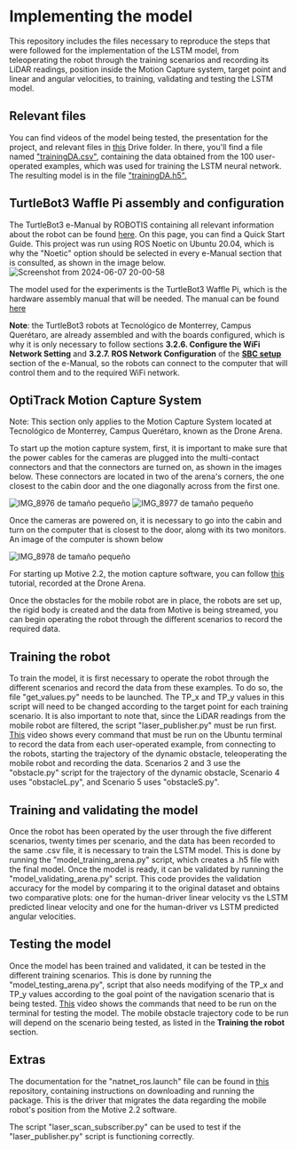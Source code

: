 # Implementing the model
This repository includes the files necessary to reproduce the steps that were followed for the implementation of the LSTM model, from teleoperating the robot through the training scenarios and recording its LiDAR readings, position inside the Motion Capture system, target point and linear and angular velocities, to training, validating and testing the LSTM model.

## Relevant files
You can find videos of the model being tested, the presentation for the project, and relevant files in [this](https://drive.google.com/drive/folders/1DtHG-nLFXtRnXHjDUmPfr6xOAHteYCBR?usp=drive_link) Drive folder. In there, you'll find a file named ["trainingDA.csv"](https://drive.google.com/file/d/1z7ErxGBDruRpT1ESTPZZuoDeUqw-MjMl/view?usp=drive_link), containing the data obtained from the 100 user-operated examples, which was used for training the LSTM neural network. The resulting model is in the file ["trainingDA.h5".](https://drive.google.com/file/d/1LnEibYuDtMk0rY3E8viuKqBrEvWyWOf0/view?usp=drive_link)

## TurtleBot3 Waffle Pi assembly and configuration
The TurtleBot3 e-Manual by ROBOTIS containing all relevant information about the robot can be found [here](https://emanual.robotis.com/docs/en/platform/turtlebot3/features/). On this page, you can find a Quick Start Guide. This project was run using ROS Noetic on Ubuntu 20.04, which is why the "Noetic" option should be selected in every e-Manual section that is consulted, as shown in the image below.
![Screenshot from 2024-06-07 20-00-58](https://github.com/esmemt/drone_arena/assets/153858248/aaf11b2b-a12f-4e85-8dbd-4dfe89055032)

The model used for the experiments is the TurtleBot3 Waffle Pi, which is the hardware assembly manual that will be needed. The manual can be found [here](https://www.robotis.com/service/download.php?no=750)

**Note**: the TurtleBot3 robots at Tecnológico de Monterrey, Campus Querétaro, are already assembled and with the boards configured, which is why it is only necessary to follow sections **3.2.6. Configure the WiFi Network Setting** and **3.2.7. ROS Network Configuration** of the [**SBC setup**](https://emanual.robotis.com/docs/en/platform/turtlebot3/sbc_setup/#sbc-setup) section of the e-Manual, so the robots can connect to the computer that will control them and to the required WiFi network.

## OptiTrack Motion Capture System
Note: This section only applies to the Motion Capture System located at Tecnológico de Monterrey, Campus Querétaro, known as the Drone Arena.

To start up the motion capture system, first, it is important to make sure that the power cables for the cameras are plugged into the multi-contact connectors and that the connectors are turned on, as shown in the images below. These connectors are located in two of the arena's corners, the one closest to the cabin door and the one diagonally across from the first one.

![IMG_8976 de tamaño pequeño](https://github.com/esmemt/drone_arena/assets/153858248/33be4a4d-0aed-4d6d-a829-032606114344)     ![IMG_8977 de tamaño pequeño](https://github.com/esmemt/drone_arena/assets/153858248/7cd64c4a-7d93-4b10-ad75-b5ef8d709c0f)

Once the cameras are powered on, it is necessary to go into the cabin and turn on the computer that is closest to the door, along with its two monitors. An image of the computer is shown below

![IMG_8978 de tamaño pequeño](https://github.com/esmemt/drone_arena/assets/153858248/40025439-a91f-476e-a464-f7ea44228009)

For starting up Motive 2.2, the motion capture software, you can follow [this](https://drive.google.com/file/d/1ap2mmEBQ_HVClJv4Cm4d9SW4KihixuoZ/view?usp=drive_link) tutorial, recorded at the Drone Arena.

Once the obstacles for the mobile robot are in place, the robots are set up, the rigid body is created and the data from Motive is being streamed, you can begin operating the robot through the different scenarios to record the required data.

## Training the robot
To train the model, it is first necessary to operate the robot through the different scenarios and record the data from these examples. To do so, the file "get_values.py" needs to be launched. The TP_x and TP_y values in this script will need to be changed according to the target point for each training scenario. It is also important to note that, since the LiDAR readings from the mobile robot are filtered, the script "laser_publisher.py" must be run first. [This](https://drive.google.com/file/d/1VZY8DLrLVaV9Du0GkixIPyyfkSfRQfWU/view?usp=drive_link) video shows every command that must be run on the Ubuntu terminal to record the data from each user-operated example, from connecting to the robots, starting the trajectory of the dynamic obstacle, teleoperating the mobile robot and recording the data.
Scenarios 2 and 3 use the "obstacle.py" script for the trajectory of the dynamic obstacle, Scenario 4 uses "obstacleL.py", and Scenario 5 uses "obstacleS.py".

## Training and validating the model
Once the robot has been operated by the user through the five different scenarios, twenty times per scenario, and the data has been recorded to the same .csv file, it is necessary to train the LSTM model. This is done by running the "model_training_arena.py" script, which creates a .h5 file with the final model. Once the model is ready, it can be validated by running the "model_validating_arena.py" script. This code provides the validation accuracy for the model by comparing it to the original dataset and obtains two comparative plots: one for the human-driver linear velocity vs the LSTM predicted linear velocity and one for the human-driver vs LSTM predicted angular velocities.

## Testing the model
Once the model has been trained and validated, it can be tested in the different training scenarios. This is done by running the "model_testing_arena.py", script that also needs modifying of the TP_x and TP_y values according to the goal point of the navigation scenario that is being tested. [This](https://drive.google.com/file/d/1YZVJ_7W6lQmDM3hiBaFwlxJlHttn8MrY/view?usp=drive_link) video shows the commands that need to be run on the terminal for testing the model. The mobile obstacle trajectory code to be run will depend on the scenario being tested, as listed in the **Training the robot** section.

## Extras
The documentation for the "natnet_ros.launch" file can be found in [this](https://github.com/L2S-lab/natnet_ros_cpp) repository, containing instructions on downloading and running the package. This is the driver that migrates the data regarding the mobile robot's position from the Motive 2.2 software.

The script "laser_scan_subscriber.py" can be used to test if the "laser_publisher.py" script is functioning correctly.
